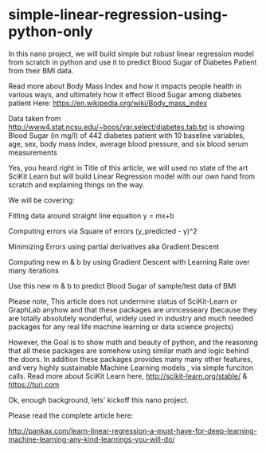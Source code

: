 # simple-linear-regression-using-python-only

In this nano project, we will build simple but robust linear regression model from scratch in python and use it to predict Blood Sugar of Diabetes Patient from their BMI data.

Read more about Body Mass Index and how it impacts people health in various ways, and ultimately how it effect Blood Sugar among diabetes patient Here: https://en.wikipedia.org/wiki/Body_mass_index

Data taken from http://www4.stat.ncsu.edu/~boos/var.select/diabetes.tab.txt is showing Blood Sugar (in mg/l) of 442 diabetes patient with 10 baseline variables, age, sex, body mass index, average blood pressure, and six blood serum measurements

Yes, you heard right in Title of this article, we will used no state of the art SciKit Learn but will build Linear Regression model with our own hand from scratch and explaining things on the way.

We will be covering:

Fitting data around straight line equation y = mx+b

Computing errors via Square of errors (y_predicted - y)^2

Minimizing Errors using partial derivatives aka Gradient Descent

Computing new m & b by using Gradient Descent with Learning Rate over many iterations

Use this new m & b to predict Blood Sugar of sample/test data of BMI

Please note, This article does not undermine status of SciKit-Learn or GraphLab anyhow and that these packages are unncesseary (because they are totally absolutely wonderful, widely used in industry and much needed packages for any real life machine learning or data science projects)

However, the Goal is to show math and beauty of python, and the reasoning that all these packages are somehow using similar math and logic behind the doors.  In addition these packages provides many many other features, and very highly sustainable Machine Learning models , via simple funciton calls. Read more about SciKit Learn here, http://scikit-learn.org/stable/ & https://turi.com

Ok, enough background, lets' kickoff this nano project.

Please read the complete article here:

http://pankax.com/learn-linear-regression-a-must-have-for-deep-learning-machine-learning-any-kind-learnings-you-will-do/
